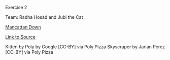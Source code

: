 Exercise 2

Team: Radha Hosad and Jubi the Cat

[Mancattan Down](https://radha-cal.github.io/game615-spring2023/exercises/exercise02/play/)

[Link to Source](https://radha-cal.github.io/game615-spring2023/exercises/exercise02/play/)

Kitten by Poly by Google [CC-BY] via Poly Pizza
Skyscraper by Jarlan Perez [CC-BY] via Poly Pizza
